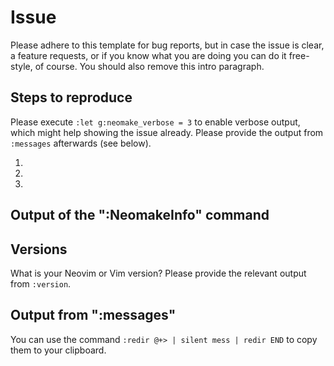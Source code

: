 # Issue

Please adhere to this template for bug reports, but in case the issue is clear,
a feature requests, or if you know what you are doing you can do it
free-style, of course.  You should also remove this intro paragraph.

## Steps to reproduce

Please execute `:let g:neomake_verbose = 3` to enable verbose output, which
might help showing the issue already.  Please provide the output from
`:messages` afterwards (see below).

1.
2.
3.

## Output of the ":NeomakeInfo" command

## Versions

What is your Neovim or Vim version?  Please provide the relevant output from
`:version`.

## Output from ":messages"

You can use the command `:redir @+> | silent mess | redir END` to copy them to
your clipboard.
